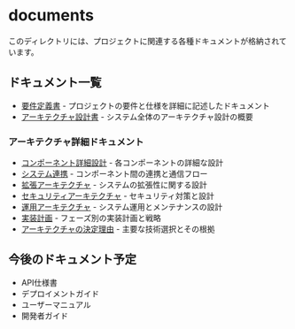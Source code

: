 # documents

このディレクトリには、プロジェクトに関連する各種ドキュメントが格納されています。

## ドキュメント一覧

- [要件定義書](requirements.md) - プロジェクトの要件と仕様を詳細に記述したドキュメント
- [アーキテクチャ設計書](architecture.md) - システム全体のアーキテクチャ設計の概要

### アーキテクチャ詳細ドキュメント

- [コンポーネント詳細設計](architecture/components.md) - 各コンポーネントの詳細な設計
- [システム連携](architecture/integration.md) - コンポーネント間の連携と通信フロー
- [拡張アーキテクチャ](architecture/extension.md) - システムの拡張性に関する設計
- [セキュリティアーキテクチャ](architecture/security.md) - セキュリティ対策と設計
- [運用アーキテクチャ](architecture/operations.md) - システム運用とメンテナンスの設計
- [実装計画](architecture/implementation.md) - フェーズ別の実装計画と戦略
- [アーキテクチャの決定理由](architecture/rationale.md) - 主要な技術選択とその根拠

## 今後のドキュメント予定

- API仕様書
- デプロイメントガイド
- ユーザーマニュアル
- 開発者ガイド
